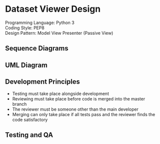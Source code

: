 # Dataset Viewer Design

Programming Language: Python 3  
Coding Style: PEP8  
Design Pattern: Model View Presenter (Passive View)  
## Sequence Diagrams
## UML Diagram
## Development Principles
* Testing must take place alongside development
* Reviewing must take place before code is merged into the master branch
* The reviewer must be someone other than the main developer
* Merging can only take place if all tests pass and the reviewer finds the code satisfactory
## Testing and QA
